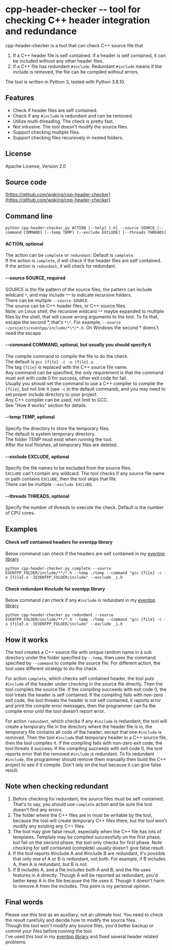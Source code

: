 # cpp-header-checker -- tool for checking C++ header integration and redundance

cpp-header-checker is a tool that can check C++ source file that  
1. If a C++ header file is self contained. If a header is self contained, it can be included without any other header files.  
2. If a C++ file has redundant `#include`. Redundant `#include` means if the include is removed, the file can be compiled without errors.  
 
The tool is written in Python 3, tested with Python 3.8.10.  

## Features

- Check if header files are self contained.
- Check if any `#include` is redundant and can be removed.
- Utilize multi-threading. The check is pretty fast.
- Not intrusive. The tool doesn't modify the source files.
- Support checking multiple files.
- Support checking files recursively in nested folders.

## License

Apache License, Version 2.0  

## Source code

[https://github.com/wqking/cpp-header-checker](https://github.com/wqking/cpp-header-checker)

## Command line

```
python cpp-header-checker.py ACTION [--help] [-h] --source SOURCE [--command COMMAND] [--temp TEMP] [--exclude EXCLUDE] [--threads THREADS]
```

#### ACTION, optional

The action can be `complete` or `redundant`. Default is `complete`.  
If the action is `complete`, it will check if the header files are self contained.  
If the action is `redundant`, it will check for redundant.  

#### --source SOURCE, required

SOURCE is the file pattern of the source files, the pattern can include wildcard `*`, and may include `**` to indicate recursive folders.  
There can be multiple `--source SOURCE`.  
The source can be C++ header files, or C++ source files.  
Note: on Linux shell, the recursive wildcard `**` maybe expanded to multiple files by the shell, that will cause wrong arguments to the tool. To fix that, escape the second *, that's `*\*`. For example, `--source ~/projects/eventpp/include/*\*/*.h`. On Windows the second * doens't need the escape.

#### --command COMMAND, optional, but usually you should specify it

The compile command to compile the file to do the check.  
The default is `gcc {file} -c -o {file}.o`.  
The tag `{file}` is replaced with the C++ source file name.  
Any command can be specified, the only requirement is that the command must exit with code 0 for success, other exit code for fail.  
Usually you should set the command to use a C++ compiler to compile the `{file}`, but not link it (see `-c` in the default command), and you may need to set proper include directory to your project.  
Any C++ compiler can be used, not limit to GCC.  
See "How it works" section for details.

#### --temp TEMP, optional

Specify the directory to store the temporary files.  
The default is system temporary directory.  
The folder TEMP must exist when running the tool.  
After the tool finishes, all temporary files are deleted.  

#### --exclude EXCLUDE, optional

Specify the file names to be excluded from the source files.  
`EXCLUDE` can't contain any wildcard. The tool checks if any source file name or path contains `EXCLUDE`, then the tool skips that file.  
There can be multiple `--exclude EXCLUDE`.  

#### --threads THREADS, optional

Specify the number of threads to execute the check. Default is the number of CPU cores.  

## Examples

#### Check self contained headers for eventpp library

Below command can check if the headers are self contained in my [eventpp library](https://github.com/wqking/eventpp)

```
python cpp-header-checker.py complete --source EVENTPP_FOLDER/include/**/*.h --temp ./temp --command "gcc {file} -c -o {file}.o -IEVENTPP_FOLDER/include" --exclude _i.h
```

#### Check redundant #include for eventpp library

Below command can check if any `#include` is redundant in my [eventpp library](https://github.com/wqking/eventpp)

```
python cpp-header-checker.py redundant --source EVENTPP_FOLDER/include/**/*.h --temp ./temp --command "gcc {file} -c -o {file}.o -IEVENTPP_FOLDER/include" --exclude _i.h
```

## How it works

The tool creates a C++ source file with unique random name in a sub directory under the folder specified by `--temp`, then uses the command specified by `--command` to compile the source file. For different action, the tool uses different strategy to do the check.

For action `complete`, which checks self contained header, the tool puts `#include` of the header under checking in the source file directly. Then the tool compiles the source file. If the compiling succeeds with exit code 0, the tool treats the header is self contained. If the compiling fails with non-zero exit code, the tool threats the header is not self contained, it reports error and print the compile error messages, then the programmer can fix the compile error until the tool doesn't report error.  

For action `redundant`, which checks if any `#include` is redundant, the tool will create a temporary file in the directory where the header file is in, the temporary file contains all code of the header, except that one `#include` is removed. Then the tool `#include` that temporary header in a C++ source file, then the tool compiles it. If the compiling fails with non-zero exit code, the tool threats it success. If the compiling succeeds with exit code 0, the tool reports error that the removed `#include` is redundant. To fix redundant `#include`, the programmer should remove them manually then build the C++ project to see if it compile. Don't rely on the tool because it can give false result.  

## Note when checking redundant  
1. Before checking for redundant, the source files must be self contained. That's to say, you should use `complete` action and be sure the tool doesn't find any errors.  
2. The folder where the C++ files are in must be writable by the tool, because the tool will create temporary C++ files there, but the tool won't modify any existing any C++ files.  
3. The tool may give false result, especially when the C++ file has lots of templates. Template may be compiled successfully on the first phase, but fail on the second phase, the tool only checks for first phase. Note checking for self contained (complete) usually doesn't give false result.   
4. If the tool reports #include A and #include B are redundant, it's possible that only one of A or B is redundant, not both. For example, if B includes A, then A is redundant, but B is not.  
5. If B includes A, and a file includes both A and B, and the file uses features in A directly. Though A will be reported as redundant, you'd better keep A in the file because the file uses it. Though it doesn't harm to remove A from the includes. This point is my personal opinion.  

## Final words
Please use this tool as an auxiliary, not an ultimate tool. You need to check the result carefully and decide how to modify the source files.  
Though the tool won't modify any source files, you'd better backup or commit your files before running the tool.  
I've used this tool in my [eventpp library](https://github.com/wqking/eventpp) and fixed several header related problems.  
